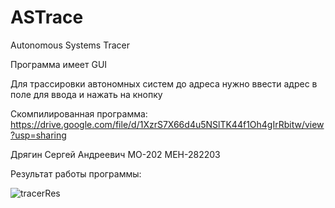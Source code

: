 # ASTrace
Autonomous Systems Tracer

Программа имеет GUI

Для трассировки автономных систем до адреса нужно ввести адрес в поле для ввода и нажать на кнопку

Скомпилированная программа:
https://drive.google.com/file/d/1XzrS7X66d4u5NSlTK44f1Oh4gIrRbitw/view?usp=sharing

Дрягин Сергей Андреевич
МО-202
МЕН-282203

Результат работы программы:

![tracerRes](https://sun9-30.userapi.com/7mQdrRNQO9K2zm03hZz43ebA-o4m66V8e-Orrg/IAlBGXweDPg.jpg)
